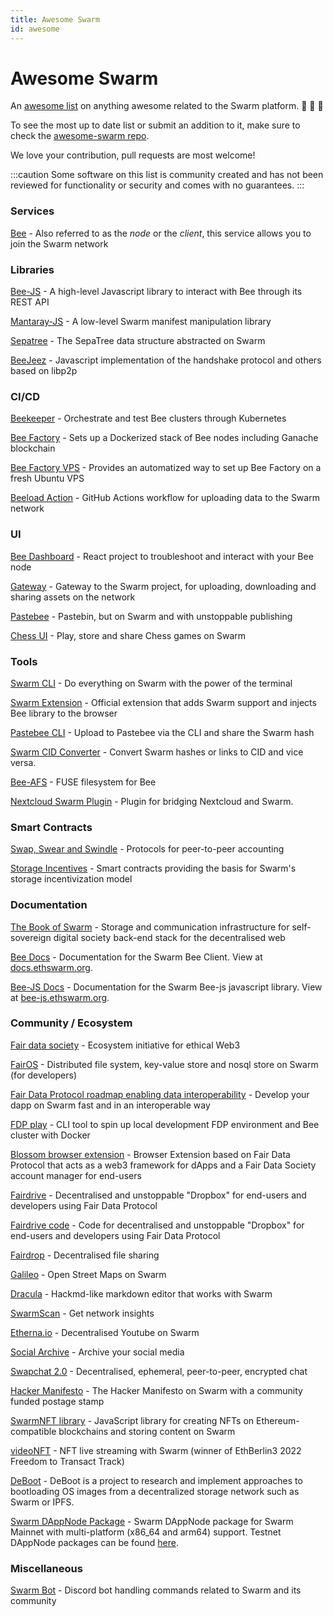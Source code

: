 ```yaml
---
title: Awesome Swarm
id: awesome
---
```


# Awesome Swarm

An [awesome list](https://awesome.re) on anything awesome related to the Swarm platform. 🐝 🐝 🐝

To see the most up to date list or submit an addition to it, make sure to check the [awesome-swarm repo](https://github.com/ethersphere/awesome-swarm).

We love your contribution, pull requests are most welcome!

:::caution
Some software on this list is community created and has not been reviewed for functionality or security and comes with no guarantees. 
:::

### Services

[Bee](https://github.com/ethersphere/bee) - Also referred to as the _node_ or the _client_, this service allows you to join the Swarm network

### Libraries

[Bee-JS](https://github.com/ethersphere/bee-js) - A high-level Javascript library to interact with Bee through its REST API

[Mantaray-JS](https://github.com/ethersphere/mantaray-js) - A low-level Swarm manifest manipulation library

[Sepatree](https://github.com/dr-chesster/sepatree) - The SepaTree data structure abstracted on Swarm

[BeeJeez](https://github.com/beejeez/beejeez) - Javascript implementation of the handshake protocol and others based on libp2p

### CI/CD

[Beekeeper](https://github.com/ethersphere/beekeeper) - Orchestrate and test Bee clusters through Kubernetes

[Bee Factory](https://github.com/ethersphere/bee-factory) - Sets up a Dockerized stack of Bee nodes including Ganache blockchain

[Bee Factory VPS](https://github.com/Cafe137/bee-factory-vps) - Provides an automatized way to set up Bee Factory on a fresh Ubuntu VPS

[Beeload Action](https://github.com/ethersphere/beeload-action) - GitHub Actions workflow for uploading data to the Swarm network

### UI

[Bee Dashboard](https://github.com/ethersphere/bee-dashboard) - React project to troubleshoot and interact with your Bee node

[Gateway](https://github.com/ethersphere/gateway) - Gateway to the Swarm project, for uploading, downloading and sharing assets on the network

[Pastebee](https://github.com/1up-digital/pastebee) - Pastebin, but on Swarm and with unstoppable publishing

[Chess UI](https://github.com/dr-chesster/chess-ui) - Play, store and share Chess games on Swarm

### Tools

[Swarm CLI](https://github.com/ethersphere/swarm-cli) - Do everything on Swarm with the power of the terminal

[Swarm Extension](https://github.com/ethersphere/swarm-extension) - Official extension that adds Swarm support and injects Bee library to the browser

[Pastebee CLI](https://github.com/AuHau/pastebee-cli) - Upload to Pastebee via the CLI and share the Swarm hash

[Swarm CID Converter](https://github.com/agazso/swarm-cid-converter) - Convert Swarm hashes or links to CID and vice versa.

[Bee-AFS](https://github.com/aloknerurkar/bee-afs) - FUSE filesystem for Bee

[Nextcloud Swarm Plugin](https://github.com/MetaProvide/nextcloud-swarm-plugin) - Plugin for bridging Nextcloud and Swarm.

### Smart Contracts

[Swap, Swear and Swindle](https://github.com/ethersphere/swap-swear-and-swindle) - Protocols for peer-to-peer accounting

[Storage Incentives](https://github.com/ethersphere/storage-incentives) - Smart contracts providing the basis for Swarm's storage incentivization model

### Documentation

[The Book of Swarm](https://docs.ethswarm.org/the-book-of-swarm.pdf) - Storage and communication infrastructure for self-sovereign digital society back-end stack for the decentralised web

[Bee Docs](https://github.com/ethersphere/bee-docs) - Documentation for the Swarm Bee Client. View at [docs.ethswarm.org](https://docs.ethswarm.org/docs/).

[Bee-JS Docs](https://github.com/ethersphere/bee-js-docs) - Documentation for the Swarm Bee-js javascript library. View at [bee-js.ethswarm.org](https://bee-js.ethswarm.org/docs/).

### Community / Ecosystem

[Fair data society](https://fairdatasociety.org/) - Ecosystem initiative for ethical Web3

[FairOS](https://github.com/fairDataSociety/fairOS-dfs) - Distributed file system, key-value store and nosql store on Swarm (for developers)

[Fair Data Protocol roadmap enabling data interoperability](https://github.com/fairDataSociety/FIPs/blob/master/text/0001-fdp-roadmap.md) - Develop your dapp on Swarm fast and in an interoperable way

[FDP play](https://github.com/fairDataSociety/fdp-play) - CLI tool to spin up local development FDP environment and Bee cluster with Docker

[Blossom browser extension](https://github.com/fairDataSociety/blossom) - Browser Extension based on Fair Data Protocol that acts as a web3 framework for dApps and a Fair Data Society account manager for end-users

[Fairdrive](https://fairdrive.fairdatasociety.org/) - Decentralised and unstoppable "Dropbox" for end-users and developers using Fair Data Protocol

[Fairdrive code](https://github.com/fairDataSociety/fairdrive-theapp) - Code for decentralised and unstoppable "Dropbox" for end-users and developers using Fair Data Protocol

[Fairdrop](https://fairdrop.xyz) - Decentralised file sharing

[Galileo](https://app.galileo.fairdatasociety.org/) - Open Street Maps on Swarm

[Dracula](https://app.dracula.fairdatasociety.org/) - Hackmd-like markdown editor that works with Swarm

[SwarmScan](https://swarmscan.resenje.org/) - Get network insights

[Etherna.io](https://etherna.io/) - Decentralised Youtube on Swarm

[Social Archive](https://socialarchive.info/) - Archive your social media

[Swapchat 2.0](https://swapchat.bzz.link) - Decentralised, ephemeral, peer-to-peer, encrypted chat

[Hacker Manifesto](https://bah5acgza3gsduiek2cykkbj27jd7ug2vpzi3exbsfd76mjujqijcjvmo4mia.bzz.link) - The Hacker Manifesto on Swarm with a community funded postage stamp

[SwarmNFT library](https://github.com/igar1991/SwarmNFT) - JavaScript library for creating NFTs on Ethereum-compatible blockchains and storing content on Swarm

[videoNFT](https://github.com/pabloVoorvaart/videoNFT/) - NFT live streaming with Swarm (winner of EthBerlin3 2022 Freedom to Transact Track)

[DeBoot](https://github.com/awmacpherson/deboot) - DeBoot is a project to research and implement approaches to bootloading OS images from a decentralized storage network such as Swarm or IPFS.

[Swarm DAppNode Package](https://github.com/rndlabs/dappnodepackage-swarm) - Swarm DAppNode package for Swarm Mainnet with multi-platform (x86_64 and arm64) support. Testnet DAppNode packages can be found [here](https://github.com/rndlabs/dappnodepackage-swarm-testnet).

### Miscellaneous

[Swarm Bot](https://github.com/ethersphere/swarm-bot) - Discord bot handling commands related to Swarm and its community
 


